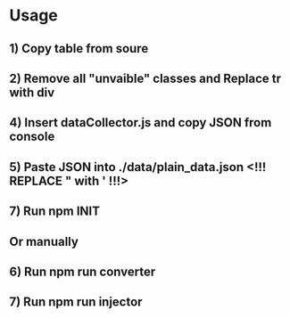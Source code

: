 # Usage

## 1) Copy table from soure
## 2) Remove all "unvaible" classes and Replace tr with div
## 4) Insert dataCollector.js and copy JSON from console
## 5) Paste JSON into ./data/plain_data.json <!!! REPLACE \" with \' !!!>
## 7) Run npm INIT

## Or manually 
## 6) Run npm run converter
## 7) Run npm run injector